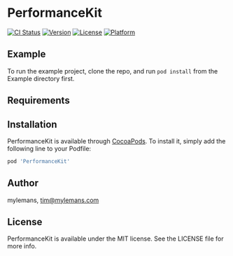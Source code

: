 # PerformanceKit

[![CI Status](https://img.shields.io/travis/mylemans/PerformanceKit.svg?style=flat)](https://travis-ci.org/mylemans/PerformanceKit)
[![Version](https://img.shields.io/cocoapods/v/PerformanceKit.svg?style=flat)](https://cocoapods.org/pods/PerformanceKit)
[![License](https://img.shields.io/cocoapods/l/PerformanceKit.svg?style=flat)](https://cocoapods.org/pods/PerformanceKit)
[![Platform](https://img.shields.io/cocoapods/p/PerformanceKit.svg?style=flat)](https://cocoapods.org/pods/PerformanceKit)

## Example

To run the example project, clone the repo, and run `pod install` from the Example directory first.

## Requirements

## Installation

PerformanceKit is available through [CocoaPods](https://cocoapods.org). To install
it, simply add the following line to your Podfile:

```ruby
pod 'PerformanceKit'
```

## Author

mylemans, tim@mylemans.com

## License

PerformanceKit is available under the MIT license. See the LICENSE file for more info.

